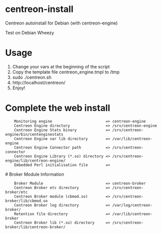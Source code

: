 centreon-install
================

Centreon autoinstall for Debian (with centreon-engine)

Test on Debian Wheezy

# Usage

1. Change your vars at the beginning of the script
2. Copy the template file centreon_engine.tmpl to /tmp
3. sudo ./centreon.sh
4. http://localhost/centreon/ 
5. Enjoy!

# Complete the web install

        Monitoring engine                        => centreon-engine
        Centreon Engine directory                => /srv/centreon-engine
        Centreon Engine Stats binary             => /srv/centreon-engine/bin/centenginestats
        Centreon Engine var lib directory        => /var/lib/centreon-engine
        Centreon Engine Connector path           => /srv/centreon-connector
        Centreon Engine Library (*.so) directory => /srv/centreon-engine/lib/centreon-engine/
        Embedded Perl initialisation file        => 

# Broker Module Information

        Broker Module                            => centreon-broker
        Centreon Broker etc directory            => /srv/centreon-broker/etc
        Centreon Broker module (cbmod.so)        => /srv/centreon-broker/lib/cbmod.so
        Centreon Broker log directory            => /var/log/centreon-broker/
        Retention file directory                 => /var/lib/centreon-broker
        Centreon Broker lib (*.so) directory     => /srv/centreon-broker/lib/centreon-broker/

